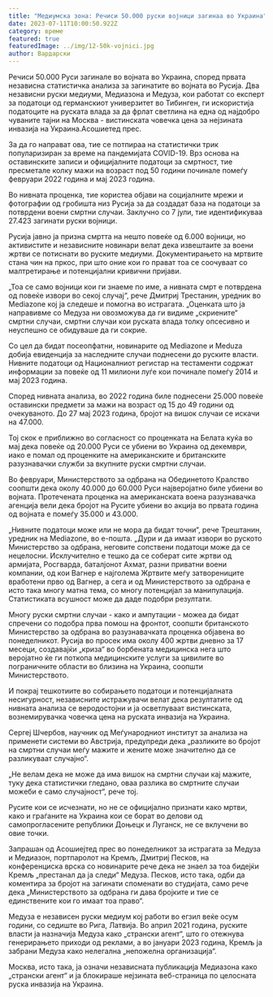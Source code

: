 ```yaml
---
title: "Медиумска зона: Речиси 50.000 руски војници загинаа во Украина"
date: 2023-07-11T10:00:50.922Z
category: време
featured: true
featuredImage: ../img/12-50k-vojnici.jpg
author: Вардарски
---
```

Речиси 50.000 Руси загинале во војната во Украина, според првата независна статистичка анализа за загинатите во војната во Русија. Два независни руски медиуми, Медиазона и Медуза, кои работат со експерт за податоци од германскиот универзитет во Тибинген, ги искористија податоците на руската влада за да фрлат светлина на една од најдобро чуваните тајни на Москва - вистинската човечка цена за нејзината инвазија на Украина.Асошиетед прес.

За да го направат ова, тие се потпираа на статистички трик популаризиран за време на пандемијата COVID-19. Врз основа на оставинските записи и официјалните податоци за смртност, тие пресметале колку мажи на возраст под 50 години починале помеѓу февруари 2022 година и мај 2023 година.

Во нивната проценка, тие користеа објави на социјалните мрежи и фотографии од гробишта низ Русија за да создадат база на податоци за потврдени воени смртни случаи. Заклучно со 7 јули, тие идентификуваа 27.423 загинати руски војници.

Русија јавно ја призна смртта на нешто повеќе од 6.000 војници, но активистите и независните новинари велат дека извештаите за воени жртви се потиснати во руските медиуми. Документирањето на мртвите стана чин на пркос, при што оние кои го прават тоа се соочуваат со малтретирање и потенцијални кривични пријави.

„Тоа се само војници кои ги знаеме по име, а нивната смрт е потврдена од повеќе извори во секој случај“, рече Дмитриј Трестанин, уредник во Mediazone кој ја следеше и помогна во истрагата. „Оценката што ја направивме со Медуза ни овозможува да ги видиме „скриените“ смртни случаи, смртни случаи кои руската влада толку опсесивно и неуспешно се обидуваше да ги сокрие.

Со цел да бидат посеопфатни, новинарите од Mediazone и Meduza добија евиденција за наследните случаи поднесени до руските власти. Нивните податоци од Националниот регистар на тестаменти содржат информации за повеќе од 11 милиони луѓе кои починале помеѓу 2014 и мај 2023 година.

Според нивната анализа, во 2022 година биле поднесени 25.000 повеќе оставински предмети за мажи на возраст од 15 до 49 години од очекуваното. До 27 мај 2023 година, бројот на вишок случаи се искачи на 47.000.

Тој скок е приближно во согласност со проценката на Белата куќа во мај дека повеќе од 20.000 Руси се убиени во Украина од декември, иако е помал од проценките на американските и британските разузнавачки служби за вкупните руски смртни случаи.

Во февруари, Министерството за одбрана на Обединетото Кралство соопшти дека околу 40.000 до 60.000 Руси најверојатно биле убиени во војната. Протечената проценка на американската воена разузнавачка агенција вели дека бројот на Русите убиени во акција во првата година од војната е помеѓу 35.000 и 43.000.

„Нивните податоци може или не мора да бидат точни“, рече Трештанин, уредник на Mediazone, во е-пошта. „Дури и да имаат извори во руското Министерство за одбрана, неговите сопствени податоци може да се нецелосни. Исклучително е тешко да се соберат сите жртви од армијата, Росгварда, баталјонот Ахмат, разни приватни воени компании, од кои Вагнер е најголема Жртвите меѓу затворениците вработени прво од Вагнер, а сега и од Министерството за одбрана е исто така многу матна тема, со многу потенцијал за манипулација. Статистиката всушност може да даде подобри резултати.

Многу руски смртни случаи - како и ампутации - можеа да бидат спречени со подобра прва помош на фронтот, соопшти британското Министерство за одбрана во разузнавачката проценка објавена во понеделникот. Русија во просек има околу 400 жртви дневно за 17 месеци, создавајќи „криза“ во борбената медицинска нега што веројатно ќе ги поткопа медицинските услуги за цивилите во пограничните области во близина на Украина, соопшти Министерството.

И покрај тешкотиите во собирањето податоци и потенцијалната несигурност, независните истражувачи велат дека резултатите од нивната анализа се веродостојни и ја осветлуваат вистинската, вознемирувачка човечка цена на руската инвазија на Украина.

Сергеј Шчербов, научник од Меѓународниот институт за анализа на применети системи во Австрија, предупреди дека „разликите во бројот на смртни случаи меѓу мажите и жените може значително да се разликуваат случајно“.

„Не велам дека не може да има вишок на смртни случаи кај мажите, туку дека статистички гледано, оваа разлика во смртните случаи можеби е само случајност“, рече тој.

Русите кои се исчезнати, но не се официјално признати како мртви, како и граѓаните на Украина кои се борат во делови од самопрогласените републики Доњецк и Луганск, не се вклучени во овие точки.

Запрашан од Асошиејтед прес во понеделникот за истрагата за Медуза и Медиазон, портпаролот на Кремљ, Дмитриј Песков, на конференциска врска со новинарите рече дека не знаел за тоа бидејќи Кремљ „престанал да ја следи“ Медуза. Песков, исто така, одби да коментира за бројот на загинати споменати во студијата, само рече дека „Министерството за одбрана ги дава бројките и тие се единствените кои го имаат тоа право“.

Медуза е независен руски медиум кој работи во егзил веќе осум години, со седиште во Рига, Латвија. Во април 2021 година, руските власти ја назначија Медуза како „странски агент“, што го отежнува генерирањето приходи од реклами, а во јануари 2023 година, Кремљ ја забрани Медуза како нелегална „непожелна организација“.

Москва, исто така, ја означи независната публикација Медиазона како „странски агент“ и ја блокираше нејзината веб-страница по целосната руска инвазија на Украина.